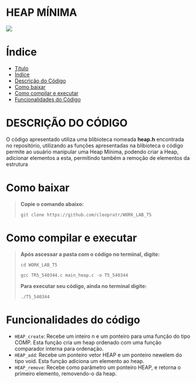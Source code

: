 # HEAP MÍNIMA
<img src="http://img.shields.io/static/v1?label=STATUS&message=FINALIZADO&color=GREEN&style=for-the-badge"/>
</p>


# Índice 

* [Título](#heap-mínima)
* [Índice](#índice)
* [Descrição do Código](#descrição-do-código)
* [Como baixar](#como-baixar)
* [Como compilar e executar](#como-compilar-e-executar)
* [Funcionalidades do Código](#funcionalidades-do-código)

# DESCRIÇÃO DO CÓDIGO 

O código apresentado utiliza uma blibioteca nomeada **heap.h** encontrada no repositório, utilizando as funções apresentadas na blibioteca o código permite ao usuário manipular uma Heap Mínima, podendo criar a Heap, adicionar elementos a esta, permitindo também a remoção de elementos da estrutura


# Como baixar 

> **Copie o comando abaixo:**
> 
> ```git clone https://github.com/cleopratr/WORK_LAB_T5```

# Como compilar e executar

> **Após ascessar a pasta com o código no terminal, digite:**
> 
> ```cd WORK_LAB_T5```
>
> ```gcc TR5_540344.c main_heap.c -o T5_540344```
> 
> **Para executar seu código, ainda no terminal digite:** 
> 
> ```./T5_540344```

# Funcionalidades do código

- `HEAP_create`: Recebe um inteiro n e um ponteiro para uma função do tipo COMP. Esta função cria um heap ordenado com uma função comparador interna para ordenação.
- `HEAP_add`: Recebe um ponteiro vetor HEAP e um ponteiro newelem do tipo void. Esta função adiciona um elemento ao heap.
- `HEAP_remove`: Recebe como parâmetro um ponteiro HEAP, e retorna o primeiro elemento, removendo-o da heap.

